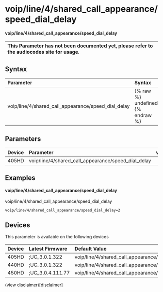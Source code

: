 ﻿---
description: voip/line/4/shared_call_appearance/speed_dial_delay
search:
    keywords: ['voip','line','4','shared_call_appearance','speed_dial_delay']
---

# voip/line/4/shared_call_appearance/speed_dial_delay

#### voip/line/4/shared_call_appearance/speed_dial_delay


| This Parameter has not been documented yet, please refer to the audiocodes site for usage.  |
| :--- |

## Syntax
| Parameter | Syntax |
| :--- | :--- |
|voip/line/4/shared_call_appearance/speed_dial_delay | {% raw %} undefined {% endraw %} |

## Parameters
|Device|Parameter|value|Description|
|:---|:---|:---|:---|
| 405HD | voip/line/4/shared_call_appearance/speed_dial_delay |  |  |

## Examples
#### voip/line/4/shared_call_appearance/speed_dial_delay

voip/line/4/shared_call_appearance/speed_dial_delay

```
voip/line/4/shared_call_appearance/speed_dial_delay=2
```

## Devices
This parameter is available on the following devices

| Device | Latest Firmware | Default Value |
|:---|:---|:---|
| 405HD | ;UC_3.0.1.322 | voip/line/4/shared_call_appearance/speed_dial_delay=2 
| 440HD | ;UC_3.0.1.322 | voip/line/4/shared_call_appearance/speed_dial_delay=2 
| 450HD | ;UC_3.0.4.111.77 | voip/line/4/shared_call_appearance/speed_dial_delay=2 

(view disclaimer)[disclaimer]
